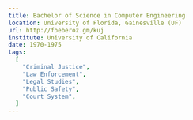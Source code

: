 ```yaml
---
title: Bachelor of Science in Computer Engineering
location: University of Florida, Gainesville (UF)
url: http://foeberoz.gm/kuj
institute: University of California
date: 1970-1975
tags:
  [
    "Criminal Justice",
    "Law Enforcement",
    "Legal Studies",
    "Public Safety",
    "Court System",
  ]
---
```

